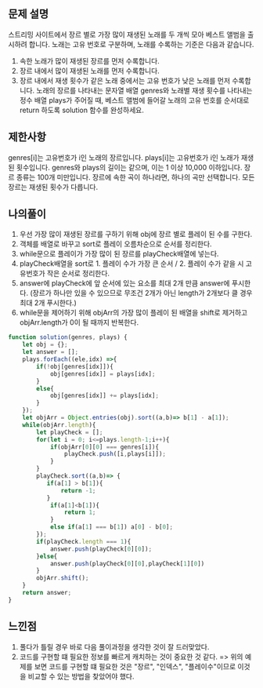 ## 문제 설명
스트리밍 사이트에서 장르 별로 가장 많이 재생된 노래를 두 개씩 모아 베스트 앨범을 출시하려 합니다. 노래는 고유 번호로 구분하며, 노래를 수록하는 기준은 다음과 같습니다.

1. 속한 노래가 많이 재생된 장르를 먼저 수록합니다.
2. 장르 내에서 많이 재생된 노래를 먼저 수록합니다.
3. 장르 내에서 재생 횟수가 같은 노래 중에서는 고유 번호가 낮은 노래를 먼저 수록합니다.
노래의 장르를 나타내는 문자열 배열 genres와 노래별 재생 횟수를 나타내는 정수 배열 plays가 주어질 때, 베스트 앨범에 들어갈 노래의 고유 번호를 순서대로 return 하도록 solution 함수를 완성하세요.

## 제한사항
genres[i]는 고유번호가 i인 노래의 장르입니다.
plays[i]는 고유번호가 i인 노래가 재생된 횟수입니다.
genres와 plays의 길이는 같으며, 이는 1 이상 10,000 이하입니다.
장르 종류는 100개 미만입니다.
장르에 속한 곡이 하나라면, 하나의 곡만 선택합니다.
모든 장르는 재생된 횟수가 다릅니다.

## 나의풀이
1. 우선 가장 많이 재생된 장르를 구하기 위해 obj에 장르 별로 플레이 된 수를 구한다.
2. 객체를 배열로 바꾸고 sort로 플레이 오름차순으로 순서를 정리한다.
3. while문으로 플레이가 가장 많이 된 장르를 playCheck배열에 넣는다. 
4. playCheck배열을 sort로 1. 플레이 수가 가장 큰 순서 / 2. 플레이 수가 같을 시 고유번호가 작은 순서로 정리한다. 
5. answer에 playCheck에 앞 순서에 있는 요소를 최대 2개 만큼 answer에 푸시한다. (장르가 하나만 있을 수 있으므로 무조건 2개가 아닌 length가 2개보다 클 경우 최대 2개 푸시한다.)
6. while문을 제어하기 위해 objArr의 가장 많이 플레이 된 배열을 shift로 제거하고 objArr.length가 0이 될 때까지 반복한다.
```jsx
function solution(genres, plays) {
    let obj = {};
    let answer = [];
    plays.forEach((ele,idx) =>{
        if(!obj[genres[idx]]){
            obj[genres[idx]] = plays[idx];
        }
        else{
            obj[genres[idx]] += plays[idx];
        }
    });
    let objArr = Object.entries(obj).sort((a,b)=> b[1] - a[1]);
    while(objArr.length){
        let playCheck = [];
        for(let i = 0; i<=plays.length-1;i++){
            if(objArr[0][0] === genres[i]){
                playCheck.push([i,plays[i]]);
            }
        }
        playCheck.sort((a,b)=> {
           if(a[1] > b[1]){
               return -1;
           }
            if(a[1]<b[1]){
                return 1;
            }
            else if(a[1] === b[1]) a[0] - b[0];
        });
        if(playCheck.length === 1){
            answer.push(playCheck[0][0]);
        }else{
            answer.push(playCheck[0][0],playCheck[1][0])
        }
        objArr.shift();
    }   
    return answer;
}
```

## 느낀점
1. 풀다가 틀릴 경우 바로 다음 풀이과정을 생각한 것이 잘 드러맞았다.
2. 코드를 구현할 떄 필요한 정보를 빠르게 캐치하는 것이 중요한 것 같다. => 위의 예제를 보면 코드를 구현할 떄 필요한 것은 "장르", "인덱스", "플레이수"이므로 이것을 비교할 수 있는 방법을 찾았어야 했다.
